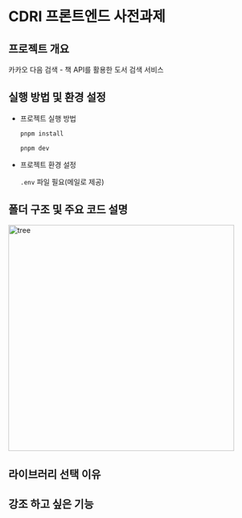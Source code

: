 # CDRI 프론트엔드 사전과제

## 프로젝트 개요

카카오 다음 검색 - 책 API를 활용한 도서 검색 서비스

## 실행 방법 및 환경 설정

- 프로젝트 실행 방법

  ```bash
  pnpm install

  pnpm dev
  ```

- 프로젝트 환경 설정

  `.env` 파일 필요(메일로 제공)

## 폴더 구조 및 주요 코드 설명

<img width="449" alt="tree" src="https://github.com/user-attachments/assets/34e12dad-bac1-4961-90c6-a7b6b5c61677" />

## 라이브러리 선택 이유

## 강조 하고 싶은 기능
